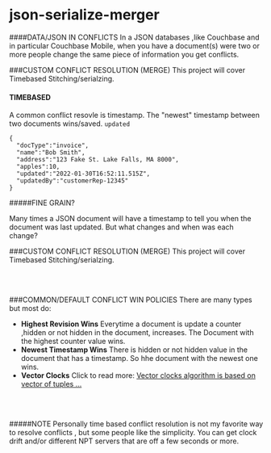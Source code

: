 # json-serialize-merger


####DATA/JSON IN CONFLICTS
In a JSON databases ,like Couchbase and in particular Couchbase Mobile, when you have a document(s) were two or more people change the same piece of information you get conflicts.

###CUSTOM CONFLICT RESOLUTION (MERGE)
This project will cover Timebased Stitching/serialzing.


#### TIMEBASED
A common conflict resovle is timestamp. The "newest" timestamp between two documents wins/saved. `updated`
```
{
  "docType":"invoice",
  "name":"Bob Smith",
  "address":"123 Fake St. Lake Falls, MA 8000",
  "apples":10,
  "updated":"2022-01-30T16:52:11.515Z",
  "updatedBy":"customerRep-12345"
}
```
#####FINE GRAIN?

Many times a JSON document will have a timestamp to tell you when the document was last updated. But what changes and when was each change?

###CUSTOM CONFLICT RESOLUTION (MERGE)
This project will cover Timebased Stitching/serialzing.


<br/><br/>

###COMMON/DEFAULT CONFLICT WIN POLICIES
There are many types but most do:
+ **Highest Revision Wins** 
Everytime a document is update a counter ,hidden or not hidden in the document, increases. The Document with the highest counter value wins.
+ **Newest Timestamp Wins**
There is hidden or not hidden value in the document that has a timestamp. So hhe document with the newest one wins.
+ **Vector Clocks**
Click to read more: 
[Vector clocks algorithm is based on vector of tuples ...](https://www.waitingforcode.com/big-data-algorithms/conflict-resolution-distributed-applications-vector-clocks/read)


<br/><br/>

#####NOTE
Personally time based conflict resolution is not my favorite way to resolve conflicts , but some people like the simplicity. You can get clock drift and/or different NPT servers that are off a few seconds or more.